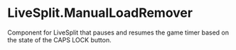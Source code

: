 # LiveSplit.ManualLoadRemover
 Component for LiveSplit that pauses and resumes the game timer based on the state of the CAPS LOCK button.

